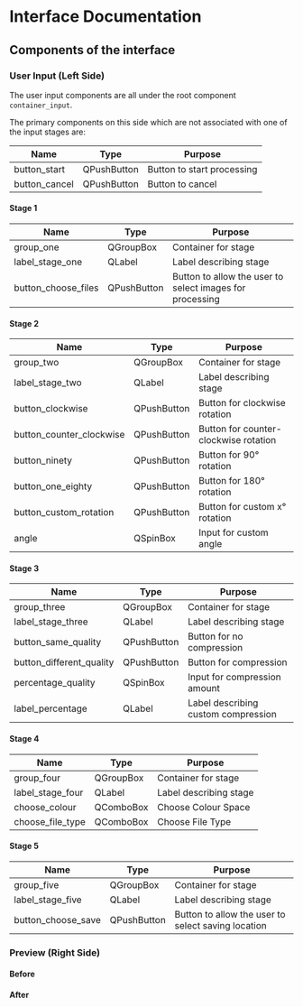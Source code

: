 # Interface Documentation

## Components of the interface

### User Input (Left Side)

The user input components are all under the root component `container_input`.

The primary components on this side which are not associated with one of the input stages are:

| Name | Type | Purpose |
| ------ | ------ | -------- |
| button_start | QPushButton | Button to start processing |
| button_cancel | QPushButton | Button to cancel |

#### Stage 1

| Name | Type | Purpose |
| ------ | ------ | -------- |
| group_one | QGroupBox | Container for stage |
| label_stage_one | QLabel | Label describing stage |
| button_choose_files | QPushButton | Button to allow the user to select images for processing |

#### Stage 2

| Name | Type | Purpose |
| ------ | ------ | -------- |
| group_two | QGroupBox | Container for stage |
| label_stage_two | QLabel | Label describing stage |
| button_clockwise | QPushButton | Button for clockwise rotation |
| button_counter_clockwise | QPushButton | Button for counter-clockwise rotation |
| button_ninety | QPushButton | Button for 90° rotation |
| button_one_eighty | QPushButton | Button for 180° rotation |
| button_custom_rotation | QPushButton | Button for custom x° rotation |
| angle | QSpinBox | Input for custom angle |


#### Stage 3

| Name | Type | Purpose |
| ------ | ------ | -------- |
| group_three | QGroupBox | Container for stage |
| label_stage_three | QLabel | Label describing stage |
| button_same_quality | QPushButton | Button for no compression |
| button_different_quality | QPushButton | Button for compression |
| percentage_quality | QSpinBox | Input for compression amount |
| label_percentage | QLabel | Label describing custom compression |

#### Stage 4

| Name | Type | Purpose |
| ------ | ------ | -------- |
| group_four | QGroupBox | Container for stage |
| label_stage_four | QLabel | Label describing stage |
| choose_colour | QComboBox | Choose Colour Space |
| choose_file_type | QComboBox | Choose File Type |

#### Stage 5

| Name | Type | Purpose |
| ------ | ------ | -------- |
| group_five | QGroupBox | Container for stage |
| label_stage_five | QLabel | Label describing stage |
| button_choose_save | QPushButton | Button to allow the user to select saving location |

### Preview (Right Side)

#### Before

#### After
